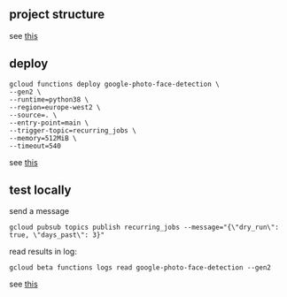 ## project structure

see [this](https://cloud.google.com/functions/docs/writing/write-event-driven-functions)

## deploy

```
gcloud functions deploy google-photo-face-detection \
--gen2 \
--runtime=python38 \
--region=europe-west2 \
--source=. \
--entry-point=main \
--trigger-topic=recurring_jobs \
--memory=512MiB \
--timeout=540
```

see [this](https://cloud.google.com/functions/docs/tutorials/pubsub)


## test locally

send a message
```
gcloud pubsub topics publish recurring_jobs --message="{\"dry_run\": true, \"days_past\": 3}"
```
read results in log:
```
gcloud beta functions logs read google-photo-face-detection --gen2
```

see [this](https://cloud.google.com/functions/docs/tutorials/pubsub#triggering_the_function)